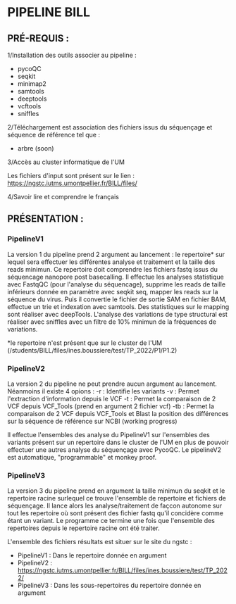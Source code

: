 # PIPELINE BILL

## PRÉ-REQUIS :

1/Installation des outils associer au pipeline :

- pycoQC
- seqkit
- minimap2
- samtools
- deeptools
- vcftools
- sniffles

2/Téléchargement est association des fichiers issus du séquençage et séquence de référence tel que :

- arbre (soon)

3/Accès au cluster informatique de l'UM

Les fichiers d'input sont présent sur le lien : https://ngstc.iutms.umontpellier.fr/BILL/files/

4/Savoir lire et comprendre le français

## PRÉSENTATION :

### PipelineV1 

La version 1 du pipeline prend 2 argument au lancement : le repertoire* sur lequel sera effectuer les différentes analyse et traitement et la taille des reads minimun. Ce repertoire doit comprendre les fichiers fastq issus du séquencage nanopore post basecalling.
Il effectue les analyses statistique avec FastqQC (pour l'analyse du séquencage), supprime les reads de taille inférieurs donnée en paramètre avec seqkit seq, mapper les reads sur la séquence du virus. Puis il convertie le fichier de sortie SAM en fichier BAM, effectue un trie et indexation avec samtools. Des statistiques sur le mapping sont réaliser avec deepTools. L'analyse des variations de type structural est réaliser avec sniffles avec un filtre de 10% minimun de la fréquences de variations.

*le repertoire n'est présent que sur le cluster de l'UM (/students/BILL/files/ines.boussiere/test/TP_2022/P1/P1.2)
### PipelineV2 

La version 2 du pipeline ne peut prendre aucun argument au lancement. Néanmoins il existe 4 opions : 
-r : Identifie les variants 
-v : Permet l'extraction d'information depuis le VCF
-t : Permet la comparaison de 2 VCF depuis VCF_Tools (prend en argument 2 fichier vcf)
-tb : Permet la comparaison de 2 VCF depuis VCF_Tools et Blast la position des différences sur la séquence de référence sur NCBI (working progress)

Il effectue l'ensembles des analyse du PipelineV1 sur l'ensembles des variants présent sur un repertoire dans le cluster de l'UM en plus de pouvoir effectuer une autres analyse du séquençage avec PycoQC. Le pipelineV2 est automatique, "programmable" et monkey proof.

### PipelineV3

La version 3 du pipeline prend en argument la taille minimun du seqkit et le repertoire racine surlequel ce trouve l'ensemble de repertoire et fichiers de séquençage. Il lance alors les analyse/traitement de façcon autonome sur tout les repertoire où sont présent des fichier fastq qu'il concidère comme étant un variant. Le programme ce termine une fois que l'ensemble des repertoires depuis le repertoire racine ont été traiter.

L'ensemble des fichiers résultats est situer sur le site du ngstc :
- PipelineV1 : Dans le repertoire donnée en argument 
- PipelineV2 : https://ngstc.iutms.umontpellier.fr/BILL/files/ines.boussiere/test/TP_2022/
- PipelineV3 : Dans les sous-repertoires du repertoire donnée en argument  


